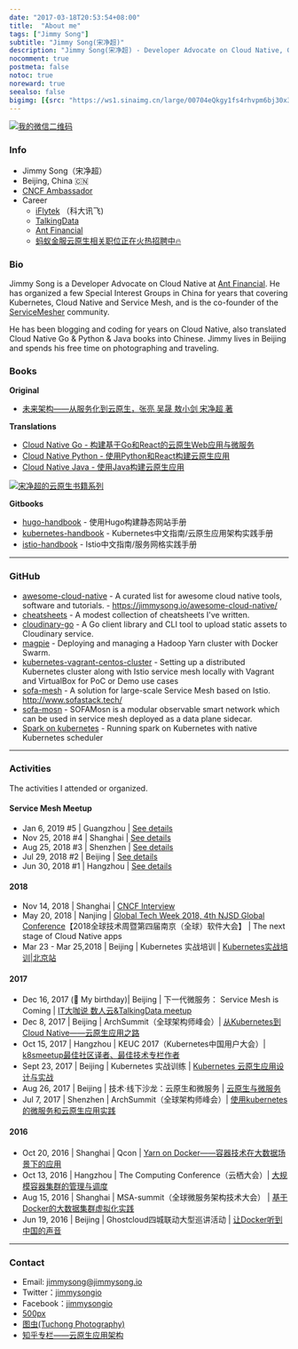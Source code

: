 ```yaml
---
date: "2017-03-18T20:53:54+08:00"
title:  "About me"
tags: ["Jimmy Song"]
subtitle: "Jimmy Song(宋净超)"
description: "Jimmy Song(宋净超) - Developer Advocate on Cloud Native, CNCF Ambassador, co-founder of ServiceMesher community"
nocomment: true
postmeta: false
notoc: true
noreward: true
seealso: false
bigimg: [{src: "https://ws1.sinaimg.cn/large/00704eQkgy1fs4rhvpm6bj30x30im1kx.jpg", desc: "Dark Side of the Moon - Pink Floyd"}]
---
```


<div class="gallery">
<a href="https://ws3.sinaimg.cn/large/006tNbRwgy1fvg55z3xfgj306q08zgm6.jpg" title="我的微信二维码">
<img src="https://ws3.sinaimg.cn/large/006tNbRwgy1fvg55z3xfgj306q08zgm6.jpg" alt="我的微信二维码">
</a>
</div>

### Info

- Jimmy Song（宋净超）
- Beijing, China 🇨🇳
- [CNCF Ambassador](https://www.cncf.io/people/ambassadors/)
- Career
  - [iFlytek](http://www.iflytek.com) （科大讯飞)
  - [TalkingData](http://www.talkingdata.com)
  - [Ant Financial](https://www.antfin.com/)
  - [蚂蚁金服云原生相关职位正在火热招聘中🔥](/jobs)

### Bio

Jimmy Song is a Developer Advocate on Cloud Native at [Ant Financial](http:///antfin.com). He has organized a few Special Interest Groups in China for years that covering Kubernetes, Cloud Native and Service Mesh, and is the co-founder of the [ServiceMesher](http://www.servicemesher.com) community.

He has been blogging and coding for years on Cloud Native, also translated Cloud Native Go & Python & Java books into Chinese. Jimmy lives in Beijing and spends his free time on photographing and traveling.

### Books

**Original**

- [未来架构——从服务化到云原生，张亮 吴晟 敖小剑 宋净超 著](/posts/future-architecture-from-soa-to-cloud-native/)

**Translations**

- [Cloud Native Go - 构建基于Go和React的云原生Web应用与微服务](https://jimmysong.io/cloud-native-go)
- [Cloud Native Python - 使用Python和React构建云原生应用](https://jimmysong.io/posts/cloud-native-python/)
- [Cloud Native Java - 使用Java构建云原生应用](https://jimmysong.io/posts/cloud-native-java)

<div class="gallery">
<a href="https://ws2.sinaimg.cn/large/006tNbRwly1fwyq2o106pj31kw0lq4qq.jpg" title="Jimmy Song's Cloud Native Book Series">
<img src="https://ws2.sinaimg.cn/large/006tNbRwly1fwyq2o106pj31kw0lq4qq.jpg" title="宋净超的云原生书籍系列">
</a>
</div>

**Gitbooks**

- [hugo-handbook](https://github.com/rootsongjc/hugo-handbook) - 使用Hugo构建静态网站手册
- [kubernetes-handbook](https://github.com/rootsongjc/kubernetes-handbook/) - Kubernetes中文指南/云原生应用架构实践手册
- [istio-handbook](https://github.com/rootsongjc/istio-handbook) - Istio中文指南/服务网格实践手册

---

### GitHub

- [awesome-cloud-native](https://github.com/rootsongjc/awesome-cloud-native) - A curated list for awesome cloud native tools, software and tutorials.  - https://jimmysong.io/awesome-cloud-native/
- [cheatsheets](https://jimmysong.io/cheatsheets) -  A modest collection of cheatsheets I've written.
- [cloudinary-go](https://github.com/rootsongjc/cloudinary-go) - A Go client library and CLI tool to upload static assets to Cloudinary service.
- [magpie](https://github.com/rootsongjc/magpie) - Deploying and managing a Hadoop Yarn cluster with Docker Swarm.
- [kubernetes-vagrant-centos-cluster](https://github.com/rootsongjc/kubernetes-vagrant-centos-cluster) - Setting up a distributed Kubernetes cluster along with Istio service mesh locally with Vagrant and VirtualBox for PoC or Demo use cases
- [sofa-mesh](https://github.com/alipay/sofa-mesh) - A solution for large-scale Service Mesh based on Istio. <http://www.sofastack.tech/>
- [sofa-mosn](https://github.com/alipay/sofa-mosn) - SOFAMosn is a modular observable smart network which can be used in service mesh deployed as a data plane sidecar.
- [Spark on kubernetes](https://jimmysong.io/spark-on-k8s) - Running spark on Kubernetes with native Kubernetes scheduler

---

### Activities

The activities I attended or organized.

#### Service Mesh Meetup

- Jan 6, 2019 #5 | Guangzhou | [See details](https://tech.antfin.com/activities/72)
- Nov 25, 2018 #4 | Shanghai | [See details](https://tech.antfin.com/activities/2)
- Aug 25, 2018 #3 | Shenzhen | [See details](http://www.huodongxing.com/event/3453378014200)
- Jul 29, 2018 #2 | Beijing | [See details](https://github.com/servicemesher/meetup-slides/tree/master/2018/07/beijing)
- Jun 30, 2018 #1 | Hangzhou | [See details](https://github.com/servicemesher/meetup-slides/tree/master/2018/06/hangzhou)

#### 2018

- Nov 14, 2018 | Shanghai | [CNCF Interview](https://www.lfasiallc.com/events/kubecon-cloudnativecon-china-2018/)
- May 20, 2018 | Nanjing | [Global Tech Week 2018, 4th NJSD Global Conference](http://njsd-china.org/NJSDGlobal2018/)【2018全球技术周暨第四届南京（全球）软件大会】 | The next stage of Cloud Native apps
- Mar 23 - Mar 25,2018 | Beijing | Kubernetes 实战培训 | [Kubernetes实战培训|北京站](http://dockone.io/article/2626)

#### 2017

- Dec 16, 2017 (🎂 My birthday)| Beijing | 下一代微服务： Service Mesh is Coming | [IT大咖说 数人云&TalkingData meetup](http://www.itdks.com/eventlist/detail/1690)
- Dec 8, 2017 | Beijing | ArchSummit（全球架构师峰会）| [从Kubernetes到Cloud Native——云原生应用之路](http://bj2017.archsummit.com/presentation/306)
- Oct  15, 2017 | Hangzhou | KEUC 2017（Kubernetes中国用户大会）| [k8smeetup最佳社区译者、最佳技术专栏作者](http://keuc.k8smeetup.com/)
- Sept 23, 2017 | Beijing | Kubernetes 实战训练 | [Kubernetes 云原生应用设计与实战](https://www.bagevent.com/event/791762)
- Aug 26, 2017 | Beijing | 技术·线下沙龙：云原生和微服务 | [云原生与微服务](http://www.huodongxing.com/event/8401246554100)
- Jul 7, 2017 | Shenzhen | ArchSummit（全球架构师峰会）| [使用kubernetes的微服务和云原生应用实践](http://sz2017.archsummit.com/presentation/1080)

#### 2016

- Oct 20, 2016 | Shanghai | Qcon | [Yarn on Docker——容器技术在大数据场景下的应用](http://2016.qconshanghai.com/speakers/202253)
- Oct 13, 2016 | Hangzhou | The Computing Conference（云栖大会）| [大规模容器集群的管理与调度](https://yunqi.aliyun.com/2016/hangzhou/schedule?spm=5176.8098788.535884.3.7cdb1f673uSp7Q)
- Aug 15, 2016 | Shanghai | MSA-summit（全球微服务架构技术大会） | [基于Docker的大数据集群虚拟化实践](http://msa-summit.com/)
- Jun 19, 2016 | Beijing | Ghostcloud四城联动大型巡讲活动 | [让Docker听到中国的声音](https://www.bagevent.com/event/97318)

---

### Contact

- Email: jimmysong@jimmysong.io
- Twitter：[jimmysongio](https://twitter.com/jimmysongio)
- Facebook：[jimmysongio](https://facebook.com/jimmysongio)
- [500px](https://500px.com/jimmysongio)
- [图虫(Tuchong Photography)](https://jimmysong.tuchong.com)
- [知乎专栏——云原生应用架构](https://zhuanlan.zhihu.com/cloud-native)

